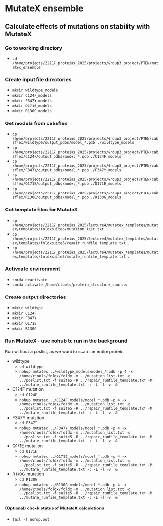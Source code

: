 # MutateX ensemble

## Calculate effects of mutations on stability with MutateX

### Go to working directory
- `cd /home/projects/22117_proteins_2025/projects/Group3_project/PTEN/mutatex_ensemble`

### Create input file directories
- `mkdir wildtype_models`
- `mkdir C124F_models`
- `mkdir F347Y_models`
- `mkdir Q171E_models`
- `mkdir R130G_models`

### Get models from cabsflex
- `cp /home/projects/22117_proteins_2025/projects/Group3_project/PTEN/cabsflex/wildtype/output_pdbs/model_*.pdb ./wildtype_models`
- `cp /home/projects/22117_proteins_2025/projects/Group3_project/PTEN/cabsflex/C124F/output_pdbs/model_*.pdb ./C124F_models`
- `cp /home/projects/22117_proteins_2025/projects/Group3_project/PTEN/cabsflex/F347Y/output_pdbs/model_*.pdb ./F347Y_models`
- `cp /home/projects/22117_proteins_2025/projects/Group3_project/PTEN/cabsflex/Q171E/output_pdbs/model_*.pdb ./Q171E_models`
- `cp /home/projects/22117_proteins_2025/projects/Group3_project/PTEN/cabsflex/R130G/output_pdbs/model_*.pdb ./R130G_models`

### Get template files for MutateX
- `cp /home/projects/22117_proteins_2025/lecture4/mutatex_templates/mutatex/templates/foldxsuite5/mutation_list.txt .`
- `cp /home/projects/22117_proteins_2025/lecture4/mutatex_templates/mutatex/templates/foldxsuite5/repair_runfile_template.txt .`
- `cp /home/projects/22117_proteins_2025/lecture4/mutatex_templates/mutatex/templates/foldxsuite5/mutate_runfile_template.txt .`


### Activcate environment ###
- `conda deactivate`
- `conda activate /home/ctools/protein_structure_course/`

### Create output directories
- `mkdir wildtype`
- `mkdir C124F`
- `mkdir F347Y`
- `mkdir Q171E`
- `mkdir R130G`

### Run MutateX  - use nohub to run in the background
Run without a poslist, as we want to scan the entire protein

- wildtype
  - `cd wildtype`
  - `nohup mutatex ../wildtype_models/model_*.pdb -p 4 -x /home/ctools/foldx/foldx -m ../mutation_list.txt -q ../poslist.txt -f suite5 -R ../repair_runfile_template.txt -M ../mutate_runfile_template.txt -c -L -l -v  &`
- C124F mutation
  - `cd C124F`
  - `nohup mutatex ../C124F_models/model_*.pdb -p 4 -x /home/ctools/foldx/foldx -m ../mutation_list.txt -q ../poslist.txt -f suite5 -R ../repair_runfile_template.txt -M ../mutate_runfile_template.txt -c -L -l -v  &`
- F347Y mutation
  - `cd F347Y`
  - `nohup mutatex ../F347Y_models/model_*.pdb -p 4 -x /home/ctools/foldx/foldx -m ../mutation_list.txt -q ../poslist.txt -f suite5 -R ../repair_runfile_template.txt -M ../mutate_runfile_template.txt -c -L -l -v  &`
- Q171E mutation
  - `cd Q171E`
  - `nohup mutatex ../Q171E_models/model_*.pdb -p 4 -x /home/ctools/foldx/foldx -m ../mutation_list.txt -q ../poslist.txt -f suite5 -R ../repair_runfile_template.txt -M ../mutate_runfile_template.txt -c -L -l -v  &`
- R130G mutation
  - `cd R130G`
  - `nohup mutatex ../R130G_models/model_*.pdb -p 4 -x /home/ctools/foldx/foldx -m ../mutation_list.txt -q ../poslist.txt -f suite5 -R ../repair_runfile_template.txt -M ../mutate_runfile_template.txt -c -L -l -v  &`

#### (Optional) check status of MutateX calculations
- `tail -f nohup.out`
